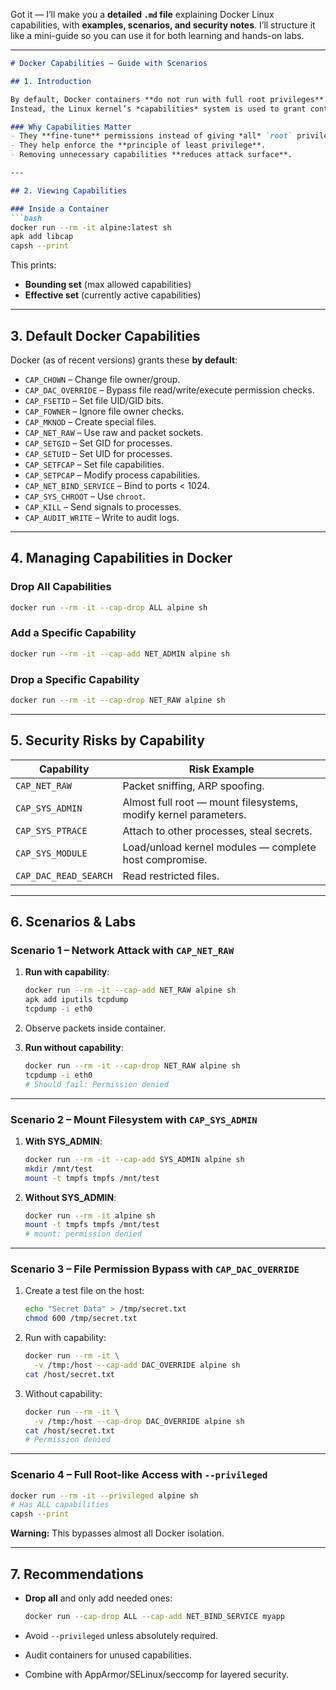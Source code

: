 Got it — I’ll make you a **detailed `.md` file** explaining Docker Linux capabilities, with **examples, scenarios, and security notes**.
I’ll structure it like a mini-guide so you can use it for both learning and hands-on labs.

---

````markdown
# Docker Capabilities – Guide with Scenarios

## 1. Introduction

By default, Docker containers **do not run with full root privileges**.  
Instead, the Linux kernel’s *capabilities* system is used to grant containers **a reduced set of root-like privileges**.

### Why Capabilities Matter
- They **fine-tune** permissions instead of giving *all* `root` privileges.
- They help enforce the **principle of least privilege**.
- Removing unnecessary capabilities **reduces attack surface**.

---

## 2. Viewing Capabilities

### Inside a Container
```bash
docker run --rm -it alpine:latest sh
apk add libcap
capsh --print
````

This prints:

* **Bounding set** (max allowed capabilities)
* **Effective set** (currently active capabilities)

---

## 3. Default Docker Capabilities

Docker (as of recent versions) grants these **by default**:

* `CAP_CHOWN` – Change file owner/group.
* `CAP_DAC_OVERRIDE` – Bypass file read/write/execute permission checks.
* `CAP_FSETID` – Set file UID/GID bits.
* `CAP_FOWNER` – Ignore file owner checks.
* `CAP_MKNOD` – Create special files.
* `CAP_NET_RAW` – Use raw and packet sockets.
* `CAP_SETGID` – Set GID for processes.
* `CAP_SETUID` – Set UID for processes.
* `CAP_SETFCAP` – Set file capabilities.
* `CAP_SETPCAP` – Modify process capabilities.
* `CAP_NET_BIND_SERVICE` – Bind to ports < 1024.
* `CAP_SYS_CHROOT` – Use `chroot`.
* `CAP_KILL` – Send signals to processes.
* `CAP_AUDIT_WRITE` – Write to audit logs.

---

## 4. Managing Capabilities in Docker

### Drop All Capabilities

```bash
docker run --rm -it --cap-drop ALL alpine sh
```

### Add a Specific Capability

```bash
docker run --rm -it --cap-add NET_ADMIN alpine sh
```

### Drop a Specific Capability

```bash
docker run --rm -it --cap-drop NET_RAW alpine sh
```

---

## 5. Security Risks by Capability

| Capability            | Risk Example                                                    |
| --------------------- | --------------------------------------------------------------- |
| `CAP_NET_RAW`         | Packet sniffing, ARP spoofing.                                  |
| `CAP_SYS_ADMIN`       | Almost full root — mount filesystems, modify kernel parameters. |
| `CAP_SYS_PTRACE`      | Attach to other processes, steal secrets.                       |
| `CAP_SYS_MODULE`      | Load/unload kernel modules — complete host compromise.          |
| `CAP_DAC_READ_SEARCH` | Read restricted files.                                          |

---

## 6. Scenarios & Labs

### Scenario 1 – Network Attack with `CAP_NET_RAW`

1. **Run with capability**:

   ```bash
   docker run --rm -it --cap-add NET_RAW alpine sh
   apk add iputils tcpdump
   tcpdump -i eth0
   ```

2. Observe packets inside container.

3. **Run without capability**:

   ```bash
   docker run --rm -it --cap-drop NET_RAW alpine sh
   tcpdump -i eth0
   # Should fail: Permission denied
   ```

---

### Scenario 2 – Mount Filesystem with `CAP_SYS_ADMIN`

1. **With SYS\_ADMIN**:

   ```bash
   docker run --rm -it --cap-add SYS_ADMIN alpine sh
   mkdir /mnt/test
   mount -t tmpfs tmpfs /mnt/test
   ```
2. **Without SYS\_ADMIN**:

   ```bash
   docker run --rm -it alpine sh
   mount -t tmpfs tmpfs /mnt/test
   # mount: permission denied
   ```

---

### Scenario 3 – File Permission Bypass with `CAP_DAC_OVERRIDE`

1. Create a test file on the host:

   ```bash
   echo "Secret Data" > /tmp/secret.txt
   chmod 600 /tmp/secret.txt
   ```
2. Run with capability:

   ```bash
   docker run --rm -it \
     -v /tmp:/host --cap-add DAC_OVERRIDE alpine sh
   cat /host/secret.txt
   ```
3. Without capability:

   ```bash
   docker run --rm -it \
     -v /tmp:/host --cap-drop DAC_OVERRIDE alpine sh
   cat /host/secret.txt
   # Permission denied
   ```

---

### Scenario 4 – Full Root-like Access with `--privileged`

```bash
docker run --rm -it --privileged alpine sh
# Has ALL capabilities
capsh --print
```

**Warning:** This bypasses almost all Docker isolation.

---

## 7. Recommendations

* **Drop all** and only add needed ones:

  ```bash
  docker run --cap-drop ALL --cap-add NET_BIND_SERVICE myapp
  ```
* Avoid `--privileged` unless absolutely required.
* Audit containers for unused capabilities.
* Combine with AppArmor/SELinux/seccomp for layered security.



